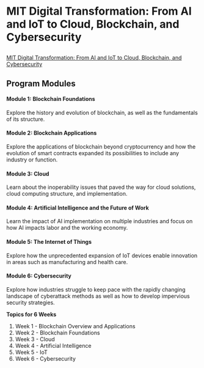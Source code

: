 <!DOCTYPE html>
<html>
   
<h1>
   
   MIT Digital Transformation: From AI and IoT to Cloud, Blockchain, and Cybersecurity
    
</h1>

<a href="https://professionalonline1.mit.edu/digital-transformation?gclid=Cj0KCQiA7oyNBhDiARIsADtGRZZc3duXg2RENT-WFiUgDmPIL8kZEO_D4ukS4pLGuV47mCNEtWkWjtIaAk04EALw_wcB&utm_campaign=B-365D_US_GG_SE_DTRAN_Brand&utm_content=MIT%5EDigital-Transformation&utm_location=9003447&utm_medium=c&utm_source=Google&utm_term=digital+transformation+mit">MIT Digital Transformation: From AI and IoT to Cloud, Blockchain, and Cybersecurity</a>

<h2> Program Modules </h2>
  
  <h4> Module 1: Blockchain Foundations </h4>
<p> Explore the history and evolution of blockchain, as well as the fundamentals of its structure. </p>
  
  
  <h4> Module 2: Blockchain Applications </h4>
<p> Explore the applications of blockchain beyond cryptocurrency and how the evolution of smart contracts expanded its possibilities to include any industry or function. </p>  
  
  
  <h4> Module 3: Cloud </h4>
<p> Learn about the inoperability issues that paved the way for cloud solutions, cloud computing structure, and implementation. </p>  

  
  <h4> Module 4: Artificial Intelligence and the Future of Work </h4>
<p> Learn the impact of AI implementation on multiple industries and focus on how AI impacts labor and the working economy. </p>


  <h4> Module 5: The Internet of Things </h4>
<p> Explore how the unprecedented expansion of IoT devices enable innovation in areas such as manufacturing and health care. </p>


  <h4> Module 6: Cybersecurity </h4>
<p> Explore how industries struggle to keep pace with the rapidly changing landscape of cyberattack methods as well as how to develop impervious security strategies. </p>



<B> Topics for 6 Weeks </B>

<ol>
  <li> Week 1 - Blockchain Overview and Applications</li>
  <li> Week 2 - Blockchain Foundations</li>
  <li> Week 3 - Cloud</li>
  <li> Week 4 - Artificial Intelligence</li>
  <li> Week 5 - IoT</li>
  <li> Week 6 - Cybersecurity</li>  
</ol>
  
</body>
</html>  

